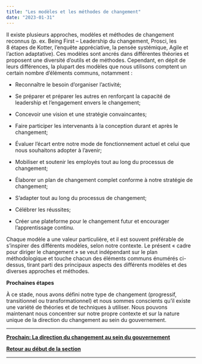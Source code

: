 ```yaml
---
title: "Les modèles et les méthodes de changement"
date: "2023-01-31"
---
```


Il existe plusieurs approches, modèles et méthodes de changement reconnus (p. ex. Being First – Leadership du changement, Prosci, les 8 étapes de Kotter, l’enquête appréciative, la pensée systémique, Agile et l’action adaptative). Ces modèles sont ancrés dans différentes théories et proposent une diversité d’outils et de méthodes. Cependant, en dépit de leurs différences, la plupart des modèles que nous utilisons comptent un certain nombre d’éléments communs, notamment :

- Reconnaître le besoin d’organiser l’activité;

- Se préparer et préparer les autres en renforçant la capacité de leadership et l’engagement envers le changement;

- Concevoir une vision et une stratégie convaincantes;

- Faire participer les intervenants à la conception durant et après le changement;

- Évaluer l’écart entre notre mode de fonctionnement actuel et celui que nous souhaitons adopter à l’avenir;

- Mobiliser et soutenir les employés tout au long du processus de changement;

- Élaborer un plan de changement complet conforme à notre stratégie de changement;

- S’adapter tout au long du processus de changement;

- Célébrer les réussites;

- Créer une plateforme pour le changement futur et encourager l’apprentissage continu.

Chaque modèle a une valeur particulière, et il est souvent préférable de s’inspirer des différents modèles, selon notre contexte. Le présent « cadre pour diriger le changement » se veut indépendant sur le plan méthodologique et touche chacun des éléments communs énumérés ci-dessus, tirant parti des principaux aspects des différents modèles et des diverses approches et méthodes.

**Prochaines étapes**

À ce stade, nous avons défini notre type de changement (progressif, transitionnel ou transformationnel) et nous sommes conscients qu’il existe une variété de théories et de techniques à utiliser. Nous pouvons maintenant nous concentrer sur notre propre contexte et sur la nature unique de la direction du changement au sein du gouvernement.

* * *

[****Prochain: La direction du changement au sein du gouvernement****](/framework-for-leading-change/la-direction-du-changement-au-sein-du-gouvernement/)

[**Retour au début de la section**](/framework-for-leading-change/naviguer-dans-le-monde-du-changement/)

* * *
